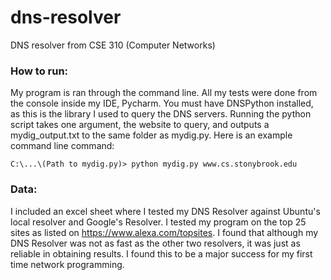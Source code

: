 # dns-resolver
DNS resolver from CSE 310 (Computer Networks)
### How to run:

My program is ran through the command line. All my tests were done from the console
inside my IDE, Pycharm. You must have DNSPython installed, as this is the library I used to
query the DNS servers. Running the python script takes one argument, the website to query,
and outputs a mydig_output.txt to the same folder as mydig.py. Here is an example command
line command:
```
C:\...\(Path to mydig.py)> python mydig.py www.cs.stonybrook.edu
```
### Data:

I included an excel sheet where I tested my DNS Resolver against Ubuntu's local resolver and Google's Resolver. I tested my program on the top 25 sites as listed on https://www.alexa.com/topsites. I found that although my DNS Resolver was not as fast as the other two resolvers, it was just as reliable in obtaining results. I found this to be a major success for my first time network programming.
